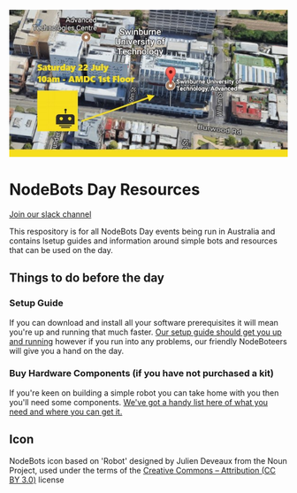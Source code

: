 ![nbdau.jpg](nbdau.jpg)

# NodeBots Day Resources

[Join our slack channel](http://invite.nodebots.au)

This respository is for all NodeBots Day events being run in Australia and contains lsetup guides and information around simple bots and resources that can be used on the day.


## Things to do before the day

### Setup Guide 

If you can download and install all your software prerequisites it will mean you're up and running that much faster. [Our setup guide should get you up and running](setup.md) however if you run into any problems, our friendly NodeBoteers will give you a hand on the day.

### Buy Hardware Components (if you have not purchased a kit)

If you're keen on building a simple robot you can take home with you then you'll need some components. [We've got a handy list here of what you need and where you can get it.](https://github.com/nodebotsau/simplebot#materials-needed)

## Icon
NodeBots icon based on 'Robot' designed by Julien Deveaux from the Noun Project, used under the terms of the [Creative Commons – Attribution (CC BY 3.0)](http://creativecommons.org/licenses/by/3.0/us/) license
